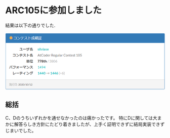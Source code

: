 # ARC105に参加しました

<script async src="https://cdnjs.cloudflare.com/ajax/libs/mathjax/2.7.0/MathJax.js?config=TeX-AMS_CHTML"></script>
<script type="text/x-mathjax-config">
     MathJax.Hub.Config({
     tex2jax: {
     inlineMath: [["\\(","\\)"] ],
     displayMath: [ ['$$','$$'], ["\\[","\\]"] ]
     }
     });
</script>

結果は以下の通りでした.

![ARC105の成績](../images/arc105.png "ARC105の成績")

## 総括

C、Dのうちいずれかを通せなかったのは痛かったです。
特にDに関しては大まかに解答らしき方針にたどり着きましたが、上手く証明できずに結局実装できずじまいでした。